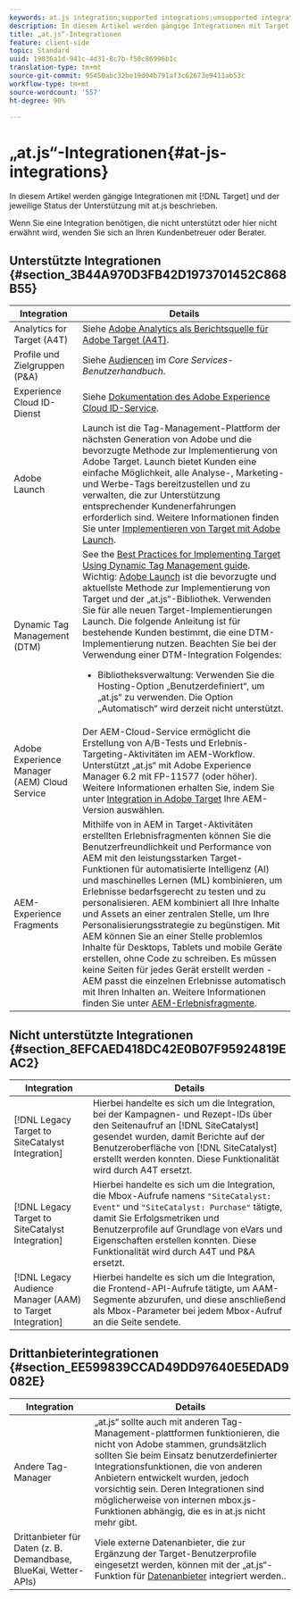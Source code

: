 ```yaml
---
keywords: at.js integration;supported integrations;unsupported integrations;third party integrations
description: In diesem Artikel werden gängige Integrationen mit Target und der jeweilige Status der Unterstützung mit „at.js“ beschrieben.
title: „at.js“-Integrationen
feature: client-side
topic: Standard
uuid: 19036a1d-941c-4d31-8c7b-f50c86996b1c
translation-type: tm+mt
source-git-commit: 95450abc32be19d04b791af3c62673e9411ab53c
workflow-type: tm+mt
source-wordcount: '557'
ht-degree: 90%

---
```



# „at.js“-Integrationen{#at-js-integrations}

In diesem Artikel werden gängige Integrationen mit [!DNL Target] und der jeweilige Status der Unterstützung mit at.js beschrieben.

Wenn Sie eine Integration benötigen, die nicht unterstützt oder hier nicht erwähnt wird, wenden Sie sich an Ihren Kundenbetreuer oder Berater.

## Unterstützte Integrationen {#section_3B44A970D3FB42D1973701452C868B55}

| Integration | Details |
|--- |--- |
| Analytics for Target (A4T) | Siehe [Adobe Analytics als Berichtsquelle für Adobe Target (A4T)](/help/c-integrating-target-with-mac/a4t/a4t.md#concept_7540C8C04259434AB6EE33B09F47A1DE). |
| Profile und Zielgruppen (P&amp;A) | Siehe [Audiencen](https://docs.adobe.com/content/help/en/core-services/interface/audiences/audience-library.html) im *Core Services-Benutzerhandbuch*. |
| Experience Cloud ID-Dienst | Siehe [Dokumentation des Adobe Experience Cloud ID-Service](https://docs.adobe.com/content/help/en/id-service/using/home.html). |
| Adobe Launch | Launch ist die Tag-Management-Plattform der nächsten Generation von Adobe und die bevorzugte Methode zur Implementierung von Adobe Target. Launch bietet Kunden eine einfache Möglichkeit, alle Analyse-, Marketing- und Werbe-Tags bereitzustellen und zu verwalten, die zur Unterstützung entsprechender Kundenerfahrungen erforderlich sind.  Weitere Informationen finden Sie unter [Implementieren von Target mit Adobe Launch](/help/c-implementing-target/c-implementing-target-for-client-side-web/how-to-deployatjs/cmp-implementing-target-using-adobe-launch.md#topic_5234DDAEB0834333BD6BA1B05892FC25). |
| Dynamic Tag Management (DTM) | See the [Best Practices for Implementing Target Using Dynamic Tag Management guide](https://docs.adobe.com/content/help/en/dtm/implementing/overview.html).   Wichtig: [Adobe Launch](/help/c-implementing-target/c-implementing-target-for-client-side-web/how-to-deployatjs/cmp-implementing-target-using-adobe-launch.md#topic_5234DDAEB0834333BD6BA1B05892FC25) ist die bevorzugte und aktuellste Methode zur Implementierung von Target und der „at.js“-Bibliothek. Verwenden Sie für alle neuen Target-Implementierungen Launch. Die folgende Anleitung ist für bestehende Kunden bestimmt, die eine DTM-Implementierung nutzen.   Beachten Sie bei der Verwendung einer DTM-Integration Folgendes: <ul><li>Bibliotheksverwaltung: Verwenden Sie die Hosting-Option „Benutzerdefiniert“, um „at.js“ zu verwenden. Die Option „Automatisch“ wird derzeit nicht unterstützt. </li></ul> |
| Adobe Experience Manager (AEM) Cloud Service | Der AEM-Cloud-Service ermöglicht die Erstellung von A/B-Tests und Erlebnis-Targeting-Aktivitäten im AEM-Workflow. Unterstützt „at.js“ mit Adobe Experience Manager 6.2 mit FP-11577 (oder höher). Weitere Informationen erhalten Sie, indem Sie unter [Integration in Adobe Target](https://helpx.adobe.com/experience-manager/6-2/sites/administering/using/target.html) Ihre AEM-Version auswählen. |
| AEM-Experience Fragments | Mithilfe von in AEM in Target-Aktivitäten erstellten Erlebnisfragmenten können Sie die Benutzerfreundlichkeit und Performance von AEM mit den leistungsstarken Target-Funktionen für automatisierte Intelligenz (AI) und maschinelles Lernen (ML) kombinieren, um Erlebnisse bedarfsgerecht zu testen und zu personalisieren.  AEM kombiniert all Ihre Inhalte und Assets an einer zentralen Stelle, um Ihre Personalisierungsstrategie zu begünstigen. Mit AEM können Sie an einer Stelle problemlos Inhalte für Desktops, Tablets und mobile Geräte erstellen, ohne Code zu schreiben. Es müssen keine Seiten für jedes Gerät erstellt werden - AEM passt die einzelnen Erlebnisse automatisch mit Ihren Inhalten an.  Weitere Informationen finden Sie unter [AEM-Erlebnisfragmente](/help/c-experiences/c-manage-content/aem-experience-fragments.md#topic_1E1E4EA01F074349B2CF8785387B5FE8). |

## Nicht unterstützte Integrationen {#section_8EFCAED418DC42E0B07F95924819EAC2}

| Integration | Details |
|--- |--- |
| [!DNL Legacy Target to SiteCatalyst Integration] | Hierbei handelte es sich um die Integration, bei der Kampagnen- und Rezept-IDs über den Seitenaufruf an [!DNL SiteCatalyst] gesendet wurden, damit Berichte auf der Benutzeroberfläche von [!DNL SiteCatalyst] erstellt werden konnten. Diese Funktionalität wird durch A4T ersetzt. |
| [!DNL Legacy Target to SiteCatalyst Integration] | Hierbei handelte es sich um die Integration, die Mbox-Aufrufe namens `"SiteCatalyst: Event"` und `"SiteCatalyst: Purchase"` tätigte, damit Sie Erfolgsmetriken und Benutzerprofile auf Grundlage von eVars und Eigenschaften erstellen konnten. Diese Funktionalität wird durch A4T und P&amp;A ersetzt. |
| [!DNL Legacy Audience Manager (AAM) to Target Integration] | Hierbei handelte es sich um die Integration, die Frontend-API-Aufrufe tätigte, um AAM-Segmente abzurufen, und diese anschließend als Mbox-Parameter bei jedem Mbox-Aufruf an die Seite sendete. |

## Drittanbieterintegrationen {#section_EE599839CCAD49DD97640E5EDAD9082E}

| Integration | Details |
|--- |--- |
| Andere Tag-Manager | „at.js“ sollte auch mit anderen Tag-Management-plattformen funktionieren, die nicht von Adobe stammen, grundsätzlich sollten Sie beim Einsatz benutzerdefinierter Integrationsfunktionen, die von anderen Anbietern entwickelt wurden, jedoch vorsichtig sein. Deren Integrationen sind möglicherweise von internen mbox.js-Funktionen abhängig, die es in at.js nicht mehr gibt. |
| Drittanbieter für Daten (z. B. Demandbase, BlueKai, Wetter-APIs) | Viele externe Datenanbieter, die zur Ergänzung der Target-Benutzerprofile eingesetzt werden, können mit der „at.js“-Funktion für [Datenanbieter](/help/c-implementing-target/c-implementing-target-for-client-side-web/targetgobalsettings.md#data-providers) integriert werden.. |